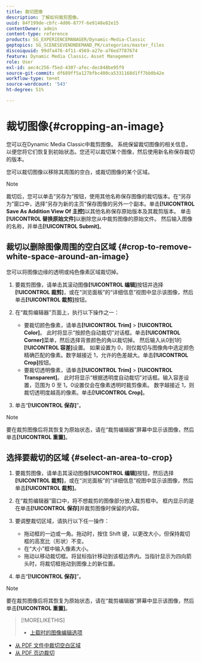 ```yaml
---
title: 裁切图像
description: 了解如何裁剪图像。
uuid: 84f199de-cbfc-4d06-877f-6e9148e82e15
contentOwner: admin
content-type: reference
products: SG_EXPERIENCEMANAGER/Dynamic-Media-Classic
geptopics: SG_SCENESEVENONDEMAND_PK/categories/master_files
discoiquuid: 99dfa476-4f11-4569-a27e-a76ed7787674
feature: Dynamic Media Classic，Asset Management
role: User
exl-id: aec4c256-f5ed-4307-afec-dec848be95f9
source-git-commit: df689ff5a127bfbc400ca5331168d1ff7bb0b42e
workflow-type: tm+mt
source-wordcount: '543'
ht-degree: 51%

---
```


# 裁切图像{#cropping-an-image}

您可以在Dynamic Media Classic中裁剪图像。 系统保留裁切图像的相关信息，以便您将它们恢复到初始状态。您还可以裁切某个图像，然后使用新名称保存裁切的版本。

您可以裁切图像以移除其周围的空白，或裁切图像的某个区域。

>[!NOTE]
>
>裁切后，您可以单击“另存为”按钮，使用其他名称保存图像的裁切版本。在“另存为”窗口中，选择“另存为新的主页”保存图像的另外一个副本。单击&#x200B;**[!UICONTROL Save As Addition View Of 主控]**&#x200B;以其他名称保存原始版本及其裁剪版本。 单击&#x200B;**[!UICONTROL 替换原始文件]**&#x200B;以删除您从中裁剪图像的原始文件。 然后输入图像的名称，并单击&#x200B;**[!UICONTROL Submit]**。

## 裁切以删除图像周围的空白区域 {#crop-to-remove-white-space-around-an-image}

您可以将图像边缘的透明或纯色像素区域裁切掉。

1. 要裁剪图像，请单击其滚动图像&#x200B;**[!UICONTROL 编辑]**&#x200B;按钮并选择&#x200B;**[!UICONTROL 裁剪]**，或在“浏览面板”的“详细信息”视图中显示该图像，然后单击&#x200B;**[!UICONTROL 裁剪]**&#x200B;按钮。
1. 在“裁剪编辑器”页面上，执行以下操作之一：

   * 要裁切颜色像素，请单击&#x200B;**[!UICONTROL Trim]** > **[!UICONTROL Color]**。 此时将显示“按颜色自动裁切”对话框。单击&#x200B;**[!UICONTROL Corner]**&#x200B;菜单，然后选择背景颜色的角以裁切掉。 然后输入从0到1的&#x200B;**[!UICONTROL 容差]**&#x200B;设置。 如果设置为 0，则仅裁切与图像角中选定颜色精确匹配的像素。数字越接近 1，允许的色差越大。单击&#x200B;**[!UICONTROL Crop]**&#x200B;按钮。
   * 要裁切透明像素，请单击&#x200B;**[!UICONTROL Trim]** > **[!UICONTROL Transparent]**。 此时将显示“根据透明度自动裁切”对话框。输入容差设置，范围为 0 至 1。0设置仅会在像素透明时裁剪像素。 数字越接近 1，则裁切透明度越高的像素。单击&#x200B;**[!UICONTROL Crop]**。

1. 单击“**[!UICONTROL 保存]**”。

>[!NOTE]
>
>要在裁剪图像后将其恢复为原始状态，请在“裁剪编辑器”屏幕中显示该图像，然后单击&#x200B;**[!UICONTROL 重置]**。

## 选择要裁切的区域 {#select-an-area-to-crop}

1. 要裁剪图像，请单击其滚动图像&#x200B;**[!UICONTROL 编辑]**&#x200B;按钮，然后选择&#x200B;**[!UICONTROL 裁剪]**，或在“浏览面板”的“详细信息”视图中显示该图像，然后单击&#x200B;**[!UICONTROL 裁剪]**。

1. 在“裁剪编辑器”窗口中，将不想裁剪的图像部分放入裁剪框中。 框内显示的是在单击&#x200B;**[!UICONTROL 保存]**&#x200B;并裁剪图像时保留的内容。
1. 要调整裁切区域，请执行以下任一操作：

   * 拖动框的一边或一角。拖动时，按住 Shift 键，以更改大小，但保持裁切框的高宽比（形状）不变。
   * 在“大小”框中输入像素大小。
   * 拖动以移动裁切框。将鼠标指针移动到该框边界内。当指针显示为四向箭头时，将裁切框拖动到图像上的新位置。

1. 单击“**[!UICONTROL 保存]**”。

>[!NOTE]
>
>要在裁剪图像后将其恢复为原始状态，请在“裁剪编辑器”屏幕中显示该图像，然后单击&#x200B;**[!UICONTROL 重置]**。

>[!MORELIKETHIS]
>
>* [上载时的图像编辑选项](image-editing-options-upload.md#image-editing-options-at-upload)
* [从 PDF 文件中裁切空白区域](pdfs.md#cropping_white_space_from_a_pdf_file)
* [从 PDF 页边裁切](pdfs.md#cropping_from_the_sides_of_pdf_pages)

